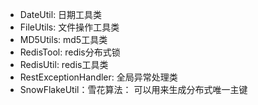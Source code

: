 - DateUtil: 日期工具类
- FileUtils: 文件操作工具类
- MD5Utils: md5工具类
- RedisTool: redis分布式锁
- RedisUtil: redis工具类 
- RestExceptionHandler: 全局异常处理类
- SnowFlakeUtil：雪花算法： 可以用来生成分布式唯一主键